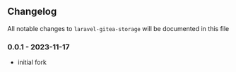 ## Changelog

All notable changes to `laravel-gitea-storage` will be documented in this file

### 0.0.1 - 2023-11-17
- initial fork

